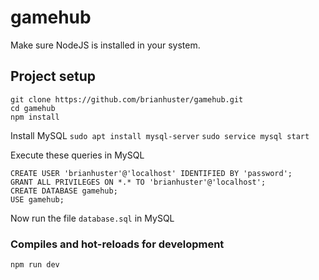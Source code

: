 # gamehub

Make sure NodeJS is installed in your system.

## Project setup
```
git clone https://github.com/brianhuster/gamehub.git
cd gamehub
npm install
```

Install MySQL
` sudo apt install mysql-server `
` sudo service mysql start `

Execute these queries in MySQL
```
CREATE USER 'brianhuster'@'localhost' IDENTIFIED BY 'password';
GRANT ALL PRIVILEGES ON *.* TO 'brianhuster'@'localhost';
CREATE DATABASE gamehub;
USE gamehub;
```

Now run the file `database.sql` in MySQL

### Compiles and hot-reloads for development
```
npm run dev
```

